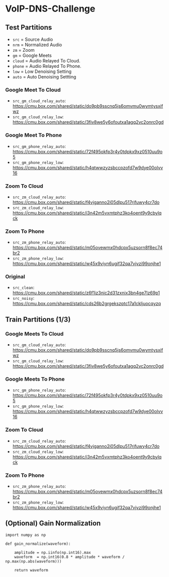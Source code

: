 # VoIP-DNS-Challenge

## Test Partitions

- `src` = Source Audio
- `nrm` = Normalized Audio
- `zm`  = Zoom
- `gm`  = Google Meets
- `cloud` = Audio Relayed To Cloud.
- `phone` = Audio Relayed To Phone.
- `low` = Low Denoising Setting
- `auto` = Auto Denoising Settting

### Google Meet To Cloud
- `src_gm_cloud_relay_auto`:  https://cmu.box.com/shared/static/do9pb9sscnq5js6omvmu0wymtysxifwz
- `src_gm_cloud_relay_low`:  https://cmu.box.com/shared/static/3fiv8we5y6ofoutxa1agq2vc2onrc0gd

### Google Meet To Phone
- `src_gm_phone_relay_auto`:  https://cmu.box.com/shared/static/72f495okfp3r4y0tdpkx9xz0510uu9o5
- `src_gm_phone_relay_low`:  https://cmu.box.com/shared/static/h4qtwwzyzsbccpzofd7w9dye00olvv16

### Zoom To Cloud
- `src_zm_cloud_relay_auto`:  https://cmu.box.com/shared/static/f4vjganno2i05dlpu517rjfuwy4cr7do
- `src_zm_cloud_relay_low`:  https://cmu.box.com/shared/static/i3n42m5vxmtphz3ko4oent9y9cbylqck

### Zoom To Phone
- `src_zm_phone_relay_auto`:  https://cmu.box.com/shared/static/m05ovewmx0hdcpx5uzsorn8f8ec74br2
- `src_zm_phone_relay_low`:  https://cmu.box.com/shared/static/w45x9viyn6ugif32qa7vjvzi99onjhe1

### Original

- `src_clean`: https://cmu.box.com/shared/static/z6f1iz3nic2d31zxnix3bn4ge7lz69p1
- `src_noisy`: https://cmu.box.com/shared/static/cds26b2grgekszptc17a1ckljuocqyzq

## Train Partitions (1/3)

### Google Meets To Cloud
- `src_gm_cloud_relay_auto`:  https://cmu.box.com/shared/static/do9pb9sscnq5js6omvmu0wymtysxifwz
- `src_gm_cloud_relay_low`:  https://cmu.box.com/shared/static/3fiv8we5y6ofoutxa1agq2vc2onrc0gd

### Google Meets To Phone
- `src_gm_phone_relay_auto`:  https://cmu.box.com/shared/static/72f495okfp3r4y0tdpkx9xz0510uu9o5
- `src_gm_phone_relay_low`:  https://cmu.box.com/shared/static/h4qtwwzyzsbccpzofd7w9dye00olvv16

### Zoom To Cloud
- `src_zm_cloud_relay_auto`:  https://cmu.box.com/shared/static/f4vjganno2i05dlpu517rjfuwy4cr7do
- `src_zm_cloud_relay_low`:  https://cmu.box.com/shared/static/i3n42m5vxmtphz3ko4oent9y9cbylqck

### Zoom To Phone
- `src_zm_phone_relay_auto`:  https://cmu.box.com/shared/static/m05ovewmx0hdcpx5uzsorn8f8ec74br2
- `src_zm_phone_relay_low`:  https://cmu.box.com/shared/static/w45x9viyn6ugif32qa7vjvzi99onjhe1


## (Optional) Gain Normalization

```
import numpy as np

def gain_normalize(waveform):

    amplitude = np.iinfo(np.int16).max
    waveform  = np.int16(0.8 * amplitude * waveform / np.max(np.abs(waveform)))

    return waveform
```

<!--



- `src_zm_cloud_relay_low`: https://cmu.box.com/shared/static/t2dkw2ocb5wx08nh86jb861l1uhqyfds
- `src_zm_cloud_relay_auto`: https://cmu.box.com/shared/static/gl4rh7dk535wl2l5zvf1ptom1n87iaql


- `src_zm_phone_relay_low`: https://cmu.box.com/shared/static/yavlvg7touvxjok7sfn58neud6a3iuj5
- `src_zm_phone_relay_auto`: https://cmu.box.com/shared/static/qbngbdrpojd1v0zw0fnpp72j7styrqae


- `src_gm_cloud_relay_low`: https://cmu.box.com/shared/static/k0l49zdfefgyn0h7mwcnnvas5f8n7kks
- `src_gm_cloud_relay_auto`: https://cmu.box.com/shared/static/oqucql868ce17kk7lbei48son1holvxh


- `src_gm_phone_relay_low`: https://cmu.box.com/shared/static/jd9jg24ik1e95gt17hz16cwuhghdqnsi
- `src_gm_phone_relay_auto`: https://cmu.box.com/shared/static/ozmxm2syw8mthngs80r0tul3vm7htefk

### Original

- `src_clean`: https://cmu.box.com/shared/static/f3kyi0f2ptoe4klfayao34l82ahrq6sh
- `src_noisy`: https://cmu.box.com/shared/static/w14n5z61shpkbtwnx1ej7zl1n5ei39n8
-->
